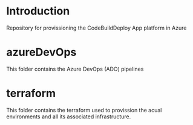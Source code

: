 # Introduction 
Repository for provissioning the CodeBuildDeploy App platform in Azure

# azureDevOps
This folder contains the Azure DevOps (ADO) pipelines

# terraform
This folder contains the terraform used to provission the acual environments and all its associated infrastructure.